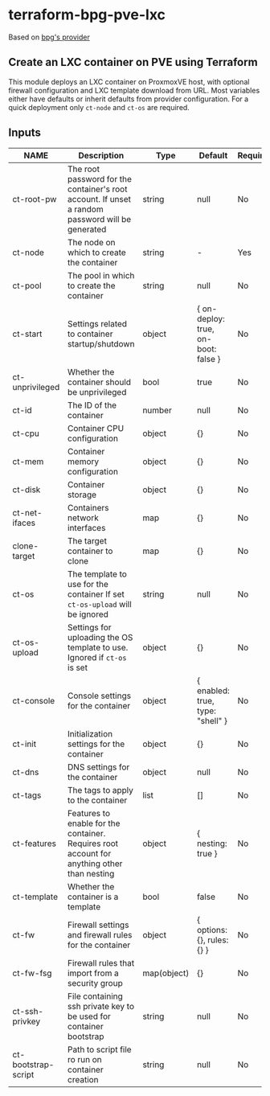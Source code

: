 # terraform-bpg-pve-lxc

Based on [bpg's provider](https://github.com/bpg/terraform-provider-proxmox)

## Create an LXC container on PVE using Terraform

This module deploys an LXC container on ProxmoxVE host, with optional firewall configuration and LXC template download from URL.
Most variables either have defaults or inherit defaults from provider configuration. For a quick deployment only `ct-node` and `ct-os` are required.

## Inputs

| NAME | Description | Type | Default | Required |
| --- | --- | --- | --- | --- |
| ct-root-pw | The root password for the container's root account. If unset a random password will be generated | string | null | No |
| ct-node | The node on which to create the container | string | - | Yes |
| ct-pool | The pool in which to create the container | string | null | No |
| ct-start | Settings related to container startup/shutdown | object | { on-deploy: true, on-boot: false } | No |
| ct-unprivileged | Whether the container should be unprivileged | bool | true | No |
| ct-id | The ID of the container | number | null | No |
| ct-cpu | Container CPU configuration | object | {} | No |
| ct-mem | Container memory configuration | object | {} | No |
| ct-disk | Container storage | object | {} | No |
| ct-net-ifaces | Containers network interfaces | map | {} | No |
| clone-target | The target container to clone | map | {} | No |
| ct-os | The template to use for the container If set `ct-os-upload` will be ignored | string | null | No |
| ct-os-upload | Settings for uploading the OS template to use. Ignored if `ct-os` is set | object | {} | No |
| ct-console | Console settings for the container | object | { enabled: true, type: "shell" } | No |
| ct-init | Initialization settings for the container | object | {} | No |
| ct-dns | DNS settings for the container | object | null | No |
| ct-tags | The tags to apply to the container | list | [] | No |
| ct-features | Features to enable for the container. Requires root account for anything other than nesting | object | { nesting: true } | No |
| ct-template | Whether the container is a template | bool | false | No |
| ct-fw | Firewall settings and firewall rules for the container | object | { options: {}, rules: {} } | No |
| ct-fw-fsg | Firewall rules that import from a security group | map(object) | {} | No |
| ct-ssh-privkey | File containing ssh private key to be used for container bootstrap | string | null | No |
| ct-bootstrap-script | Path to script file ro run on container creation | string | null | No |
